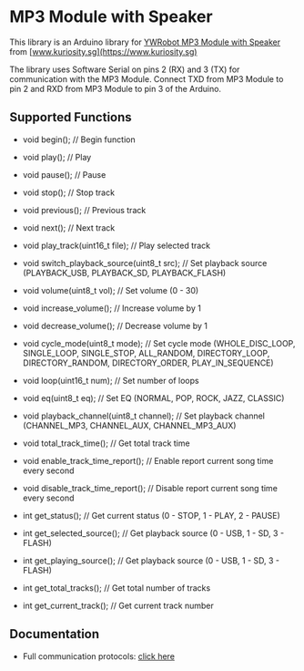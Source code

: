 # MP3 Module with Speaker

This library is an Arduino library for [YWRobot MP3 Module with Speaker](https://www.kuriosity.sg/mp3-module-with-speaker/) from [www.kuriosity.sg](https://www.kuriosity.sg)

The library uses Software Serial on pins 2 (RX) and 3 (TX) for communication with the MP3 Module. Connect TXD from MP3 Module to pin 2 and RXD from MP3 Module to pin 3 of the Arduino.

## Supported Functions
- void begin();                             // Begin function
- void play();								              // Play
- void pause();								              // Pause
- void stop();                              // Stop track
- void previous();							            // Previous track
- void next();								              // Next track
- void play_track(uint16_t file);				    // Play selected track
- void switch_playback_source(uint8_t src);	// Set playback source (PLAYBACK_USB, PLAYBACK_SD, PLAYBACK_FLASH)
- void volume(uint8_t vol);					        // Set volume (0 - 30)
- void increase_volume();						        // Increase volume by 1
- void decrease_volume();						        // Decrease volume by 1
- void cycle_mode(uint8_t mode);				    // Set cycle mode (WHOLE_DISC_LOOP, SINGLE_LOOP, SINGLE_STOP, ALL_RANDOM, DIRECTORY_LOOP, DIRECTORY_RANDOM, DIRECTORY_ORDER, PLAY_IN_SEQUENCE)
- void loop(uint16_t num);					        // Set number of loops
- void eq(uint8_t eq);						          // Set EQ (NORMAL, POP, ROCK, JAZZ, CLASSIC)
- void playback_channel(uint8_t channel);		// Set playback channel (CHANNEL_MP3, CHANNEL_AUX, CHANNEL_MP3_AUX)
- void total_track_time();					        // Get total track time 
- void enable_track_time_report();			    // Enable report current song time every second
- void disable_track_time_report();			    // Disable report current song time every second

- int get_status();							            // Get current status (0 - STOP, 1 - PLAY, 2 - PAUSE)
- int get_selected_source();					      // Get playback source (0 - USB, 1 - SD, 3 - FLASH)
- int get_playing_source();					        // Get playback source (0 - USB, 1 - SD, 3 - FLASH)
- int get_total_tracks();						        // Get total number of tracks
- int get_current_track();					        // Get current track number

## Documentation
- Full communication protocols: [click here](https://drive.google.com/file/d/1tZgPU4mpxgcl07vuilEHErAAI4f8cuj3/view?usp=sharing)

